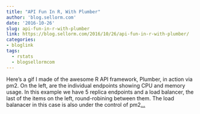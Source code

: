 ```yaml
---
title: "API Fun In R, With Plumber"
author: 'blog.sellorm.com'
date: '2016-10-26'
slug: api-fun-in-r-with-plumber
link: https://blog.sellorm.com/2016/10/26/api-fun-in-r-with-plumber/
categories:
- bloglink
tags:
  - rstats
  - blogsellormcom
---
```


Here’s a gif I made of the awesome R API framework, Plumber, in action via pm2. On the left, are the individual endpoints showing CPU and memory usage. In this example we have 5 replica endpoints and a load balancer, the last of the items on the left, round-robining between them. The load balanacer in this case is also under the control of pm2[... <i class="fas fa-external-link-alt"></i>](https://blog.sellorm.com/2016/10/26/api-fun-in-r-with-plumber/)

